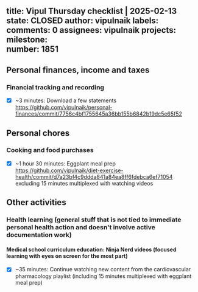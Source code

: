 title:	Vipul Thursday checklist | 2025-02-13
state:	CLOSED
author:	vipulnaik
labels:	
comments:	0
assignees:	vipulnaik
projects:	
milestone:	
number:	1851
--
## Personal finances, income and taxes

### Financial tracking and recording

- [x] ~3 minutes: Download a few statements https://github.com/vipulnaik/personal-finances/commit/7756c4bf1755645a36bb155b6842b19dc5e65f52

## Personal chores

### Cooking and food purchases

- [x] ~1 hour 30 minutes: Eggplant meal prep https://github.com/vipulnaik/diet-exercise-health/commit/d7a23bf4c9ddda841a84ea8ff6fdebca6ef71054 excluding 15 minutes multiplexed with watching videos

## Other activities

### Health learning (general stuff that is not tied to immediate personal health action and doesn't involve active documentation work)

#### Medical school curriculum education: Ninja Nerd videos (focused learning with eyes on screen for the most part)

- [x] ~35 minutes: Continue watching new content from the cardiovascular pharmacology playlist (including 15 minutes multiplexed with eggplant meal prep)
